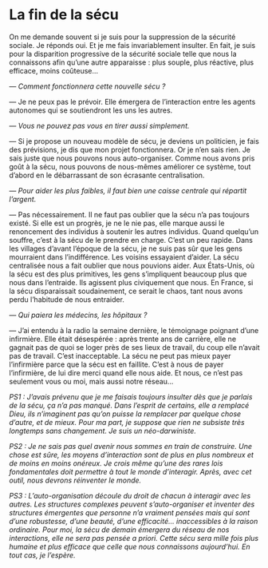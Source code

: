 # La fin de la sécu

On me demande souvent si je suis pour la suppression de la sécurité sociale. Je réponds oui. Et je me fais invariablement insulter. En fait, je suis pour la disparition progressive de la sécurité sociale telle que nous la connaissons afin qu’une autre apparaisse : plus souple, plus réactive, plus efficace, moins coûteuse…

*— Comment fonctionnera cette nouvelle sécu ?*

— Je ne peux pas le prévoir. Elle émergera de l’interaction entre les agents autonomes qui se soutiendront les uns les autres.

*— Vous ne pouvez pas vous en tirer aussi simplement.*

— Si je propose un nouveau modèle de sécu, je deviens un politicien, je fais des prévisions, je dis que mon projet fonctionnera. Or je n’en sais rien. Je sais juste que nous pouvons nous auto-organiser. Comme nous avons pris goût à la sécu, nous pouvons de nous-mêmes améliorer ce système, tout d’abord en le débarrassant de son écrasante centralisation.

*— Pour aider les plus faibles, il faut bien une caisse centrale qui répartit l’argent.*

— Pas nécessairement. Il ne faut pas oublier que la sécu n’a pas toujours existé. Si elle est un progrès, je ne le nie pas, elle marque aussi le renoncement des individus à soutenir les autres individus. Quand quelqu’un souffre, c’est à la sécu de le prendre en charge. C’est un peu rapide. Dans les villages d’avant l’époque de la sécu, je ne suis pas sûr que les gens mourraient dans l’indifférence. Les voisins essayaient d’aider. La sécu centralisée nous a fait oublier que nous pouvions aider. Aux États-Unis, où la sécu est des plus primitives, les gens s’impliquent beaucoup plus que nous dans l’entraide. Ils agissent plus civiquement que nous. En France, si la sécu disparaissait soudainement, ce serait le chaos, tant nous avons perdu l’habitude de nous entraider.

*— Qui paiera les médecins, les hôpitaux ?*

— J’ai entendu à la radio la semaine dernière, le témoignage poignant d’une infirmière. Elle était désespérée : après trente ans de carrière, elle ne gagnait pas de quoi se loger près de ses lieux de travail, du coup elle n’avait pas de travail. C’est inacceptable. La sécu ne peut pas mieux payer l’infirmière parce que la sécu est en faillite. C’est à nous de payer l’infirmière, de lui dire merci quand elle nous aide. Et nous, ce n’est pas seulement vous ou moi, mais aussi notre réseau…

*PS1 : J’avais prévenu que je me faisais toujours insulter dès que je parlais de la sécu, ça n’a pas manqué. Dans l’esprit de certains, elle a remplacé Dieu, ils n’imaginent pas qu’on puisse la remplacer par quelque chose d’autre, et de mieux. Pour ma part, je suppose que rien ne subsiste très longtemps sans changement. Je suis un néo-darwiniste.*

*PS2 : Je ne sais pas quel avenir nous sommes en train de construire. Une chose est sûre, les moyens d’interaction sont de plus en plus nombreux et de moins en moins onéreux. Je crois même qu’une des rares lois fondamentales doit permettre à tout le monde d’interagir. Après, avec cet outil, nous devrons réinventer le monde.*

*PS3 : L’auto-organisation découle du droit de chacun à interagir avec les autres. Les structures complexes peuvent s’auto-organiser et inventer des structures émergentes que personne n’a vraiment pensées mais qui sont d’une robustesse, d’une beauté, d’une efficacité… inaccessibles à la raison ordinaire. Pour moi, la sécu de demain émergera du réseau de nos interactions, elle ne sera pas pensée a priori. Cette sécu sera mille fois plus humaine et plus efficace que celle que nous connaissons aujourd’hui. En tout cas, je l’espère.*
